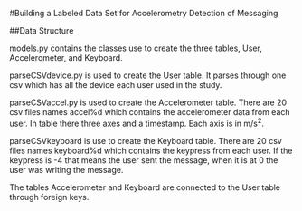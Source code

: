 #Building a Labeled Data Set for Accelerometry Detection of Messaging

##Data Structure

models.py contains the classes use to create the three tables, User, Accelerometer, and Keyboard.

parseCSVdevice.py is used to create the User table. It parses through one csv which has all the device each user used in the study.

parseCSVaccel.py is used to create the Accelerometer table. There are 20 csv files names accel%d which contains the accelerometer data from each user. In table there three axes and a timestamp. Each axis is in m/s<sup>2</sup>.

parseCSVkeyboard is use to create the Keyboard table. There are 20 csv files names keyboard%d which contains the keypress from each user.
If the keypress is -4 that means the user sent the message, when it is at 0 the user was writing the message.

The tables Accelerometer and Keyboard are connected to the User table through foreign keys.
